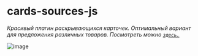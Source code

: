 # cards-sources-js

*Красивый плагин раскрывающихся карточек. Оптимальный вариант для предложения различных товаров. Посмотреть можно <code>[здесь.](https://vladimirmakarof.github.io/cards-sources-js/ "github page")
</code>*



![image](https://user-images.githubusercontent.com/10245800/161212305-10bba1de-1b61-4be6-bf47-32cbd0633650.png)
